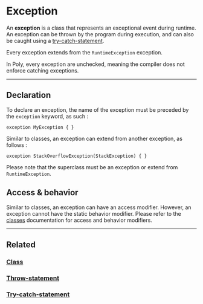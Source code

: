 # Exception
An **exception** is a class that represents an exceptional event during runtime.
An exception can be thrown by the program during execution, and can also be caught using a [try-catch-statement](../statements/Try-catch-statement.md).

Every exception extends from the `RuntimeException` exception.

In Poly, every exception are unchecked, meaning the compiler does not enforce catching exceptions.


---


## Declaration
To declare an exception, the name of the exception must be preceded by the `exception` keyword, as such :
```poly
exception MyException { }
```

Similar to classes, an exception can extend from another exception, as follows :
```poly
exception StackOverflowException(StackException) { }
```

Please note that the superclass must be an exception or extend from `RuntimeException`.


## Access & behavior
Similar to classes, an exception can have an access modifier.
However, an exception cannot have the static behavior modifier.
Please refer to the [classes](Class.md) documentation for access and behavior modifiers.


---


## Related
### [Class](Class.md)
### [Throw-statement](../statements/Throw-statement.md)
### [Try-catch-statement](../statements/Try-catch-statement.md)